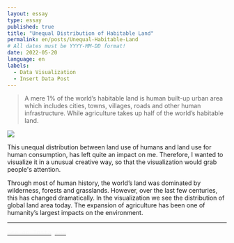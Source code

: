 ```yaml
---
layout: essay
type: essay
published: true
title: "Unequal Distribution of Habitable Land"
permalink: en/posts/Unequal-Habitable-Land
# All dates must be YYYY-MM-DD format!
date: 2022-05-20
language: en
labels:
  - Data Visualization
  - Insert Data Post
---
```


> A mere 1% of the world’s habitable land is human built-up urban area which includes cities, towns, villages, roads and other human infrastructure. While agriculture takes up half of the world’s habitable land.

<a class="image" href="https://www.instagram.com/p/CdyPERnDSg2/?igshid=MDJmNzVkMjY=">
  <img class="ui medium right floated image" src="https://raw.githubusercontent.com/duygudgd/insert-data/ad0f1d98e3d4e42a68e88556d6147c05524df32f/dataviz-archive/land-use-realities/20220520_LandUseRealities.jpg">
</a>
  
This unequal distribution between land use of humans and land use for human consumption, has left quite an impact on me. Therefore, I wanted to visualize it in a unusual creative way, so that the visualization would grab people's attention.

Through most of human history, the world’s land was dominated by wilderness, forests and grasslands. However, over the last few centuries, this has changed dramatically. In the visualization we see the distribution of global land area today. The expansion of agriculture has been one of humanity’s largest impacts on the environment.

<hr>
<a class="ui black button" href="https://www.instagram.com/p/CdyPERnDSg2/?igshid=MDJmNzVkMjY=">
  <span style="color: #fafafa; font-family: 'Source Code Pro', monospace;"> <i class="large instagram icon"></i>See on Instagram </span>
</a>
